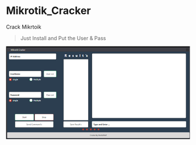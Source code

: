 # Mikrotik_Cracker
Crack Mikrtoik

> Just Install and Put the User & Pass

<img src="/Capture.png" />

